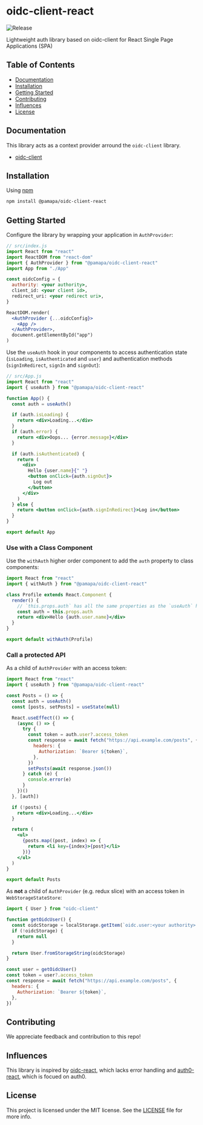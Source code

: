# oidc-client-react

![Release](https://github.com/pamapa/oidc-client-react/workflows/Release/badge.svg)


Lightweight auth library based on oidc-client for React Single Page Applications (SPA) 


## Table of Contents
- [Documentation](#documentation)
- [Installation](#installation)
- [Getting Started](#getting-started)
- [Contributing](#contributing)
- [Influences](#influences)
- [License](#license)


## Documentation
This library acts as a context provider arround the `oidc-client` library.
- [oidc-client](https://github.com/IdentityModel/oidc-client-js/wiki)


## Installation

Using [npm](https://npmjs.org/)

```bash
npm install @pamapa/oidc-client-react
```


## Getting Started

Configure the library by wrapping your application in `AuthProvider`:

```jsx
// src/index.js
import React from "react"
import ReactDOM from "react-dom"
import { AuthProvider } from "@pamapa/oidc-client-react"
import App from "./App"

const oidcConfig = {
  authority: <your authority>,
  client_id: <your client id>,
  redirect_uri: <your redirect uri>,
}

ReactDOM.render(
  <AuthProvider {...oidcConfig}>
    <App />
  </AuthProvider>,
  document.getElementById("app")
)
```

Use the `useAuth` hook in your components to access authentication state (`isLoading`, `isAuthenticated` and `user`) and authentication methods (`signInRedirect`, `signIn` and `signOut`):

```jsx
// src/App.js
import React from "react"
import { useAuth } from "@pamapa/oidc-client-react"

function App() {
  const auth = useAuth()

  if (auth.isLoading) {
    return <div>Loading...</div>
  }
  if (auth.error) {
    return <div>Oops... {error.message}</div>
  }

  if (auth.isAuthenticated) {
    return (
      <div>
        Hello {user.name}{" "}
        <button onClick={auth.signOut}>
          Log out
        </button>
      </div>
    )
  } else {
    return <button onClick={auth.signInRedirect}>Log in</button>
  }
}

export default App
```


### Use with a Class Component

Use the `withAuth` higher order component to add the `auth` property to class components:

```jsx
import React from "react"
import { withAuth } from "@pamapa/oidc-client-react"

class Profile extends React.Component {
  render() {
    // `this.props.auth` has all the same properties as the `useAuth` hook
    const auth = this.props.auth
    return <div>Hello {auth.user.name}</div>
  }
}

export default withAuth(Profile)
```


### Call a protected API

As a child of `AuthProvider` with an access token:

```jsx
import React from "react"
import { useAuth } from "@pamapa/oidc-client-react"

const Posts = () => {
  const auth = useAuth()
  const [posts, setPosts] = useState(null)

  React.useEffect(() => {
    (async () => {
      try {
        const token = auth.user?.access_token
        const response = await fetch("https://api.example.com/posts", {
          headers: {
            Authorization: `Bearer ${token}`,
          },
        })
        setPosts(await response.json())
      } catch (e) {
        console.error(e)
      }
    })()
  }, [auth])

  if (!posts) {
    return <div>Loading...</div>
  }

  return (
    <ul>
      {posts.map((post, index) => {
        return <li key={index}>{post}</li>
      })}
    </ul>
  )
}

export default Posts
```

As **not** a child of `AuthProvider` (e.g. redux slice) with an access token in `WebStorageStateStore`:
```jsx
import { User } from "oidc-client"

function getOidcUser() {
  const oidcStorage = localStorage.getItem(`oidc.user:<your authority>:<your client id>`)
  if (!oidcStorage) {
    return null
  }

  return User.fromStorageString(oidcStorage)
}

const user = getOidcUser()
const token = user?.access_token
const response = await fetch("https://api.example.com/posts", {
  headers: {
    Authorization: `Bearer ${token}`,
  },
})
```


## Contributing
We appreciate feedback and contribution to this repo!


## Influences
This library is inspired by [oidc-react](https://github.com/bjerkio/oidc-react), which lacks error handling and [auth0-react](https://github.com/auth0/auth0-react), which is focued on auth0.


## License
This project is licensed under the MIT license. See the [LICENSE](https://github.com/pamapa/oidc-client-react/blob/main/LICENSE) file for more info.
